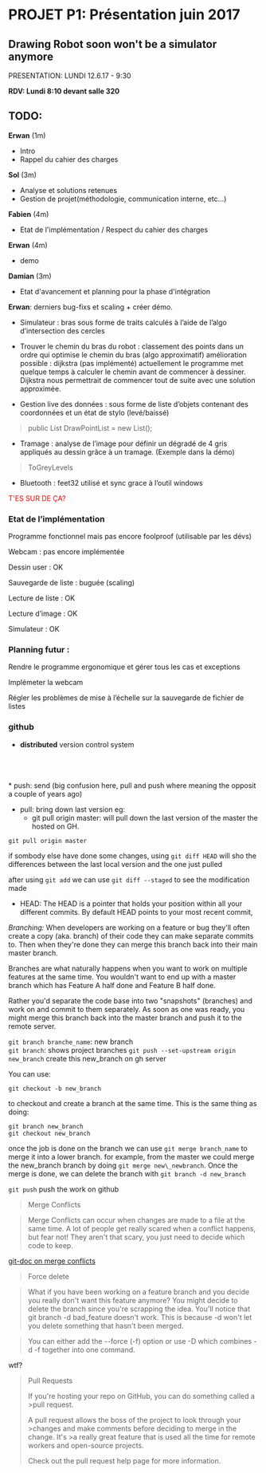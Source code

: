 # PROJET P1: Présentation juin 2017

## Drawing Robot soon won't be a simulator anymore


PRESENTATION: LUNDI 12.6.17 - 9:30

**RDV: Lundi 8:10 devant salle 320**

## TODO:


**Erwan** (1m)
* Intro
* Rappel du cahier des charges

**Sol** (3m)
* Analyse et solutions retenues
* Gestion de projet(méthodologie, communication interne, etc...)

**Fabien** (4m)
* Etat de l'implémentation / Respect du cahier des charges

**Erwan** (4m)
* demo

**Damian** (3m)
* Etat d'avancement et planning pour la phase d'intégration


**Erwan**: derniers bug-fixs et scaling + créer démo.




* Simulateur : bras sous forme de traits calculés à l’aide de l’algo d’intersection des cercles

* Trouver le chemin du bras du robot : classement des points dans un ordre qui optimise le chemin du bras (algo approximatif) amélioration possible : dijkstra (pas implémenté) actuellement le programme met quelque temps à calculer le chemin avant de commencer à dessiner. Dijkstra nous permettrait de commencer tout de suite avec une solution approximée.

* Gestion live des données : sous forme de liste d’objets contenant des coordonnées et un état de stylo (levé/baissé)

> public List<PixelPointF> DrawPointList = new List<PixelPointF>();





* Tramage : analyse de l’image pour définir un dégradé de 4 gris appliqués au dessin grâce à un tramage. (Exemple dans la démo)

> ToGreyLevels



* Bluetooth : feet32 utilisé et sync grace à l’outil windows

<span style="color:red"> T'ES SUR DE ÇA? </span>


### Etat de l’implémentation

Programme fonctionnel mais pas encore foolproof (utilisable par les dévs)

Webcam : pas encore implémentée

Dessin user : OK

Sauvegarde de liste : buguée (scaling)

Lecture de liste : OK

Lecture d’image : OK

Simulateur : OK

### Planning futur :

Rendre le programme ergonomique et gérer tous les cas et exceptions

Implémeter la webcam

Régler les problèmes de mise à l’échelle sur la sauvegarde de fichier de listes







### github

* **distributed** version control system
<br>
<br>
<br>
* push: send (big confusion here, pull and push where meaning the opposit a couple of years ago)

* pull: bring down last version eg:
    * git pull origin master: will pull down the last version of the master the hosted on GH.

`git pull origin master`

if sombody else have done some changes, using `git diff HEAD` will sho the differences between the last local version and the one just pulled

after using `git add` we can use `git diff --staged` to see the modification made

* HEAD: The HEAD is a pointer that holds your position within all your different commits. By default HEAD points to your most recent commit,


*Branching:*
When developers are working on a feature or bug they'll often create a copy (aka. branch) of their code they can make separate commits to. Then when they're done they can merge this branch back into their main master branch.

Branches are what naturally happens when you want to work on multiple features at the same time. You wouldn't want to end up with a master branch which has Feature A half done and Feature B half done.

Rather you'd separate the code base into two "snapshots" (branches) and work on and commit to them separately. As soon as one was ready, you might merge this branch back into the master branch and push it to the remote server.  

`git branch branche_name`: new branch  
`git branch`: shows project branches
`git push --set-upstream origin new_branch` create this new_branch on gh server



You can use:

`git checkout -b new_branch`

to checkout and create a branch at the same time. This is the same thing as doing:

`git branch new_branch`  
`git checkout new_branch`

once the job is done on the branch we can use `git merge branch_name` to merge it into a lower branch. for example, from the master we could merge the new_branch branch by doing `git merge new\_newbranch`. Once the merge is done, we can delete the branch with `git branch -d new_branch`

`git push` push the work on github

>Merge Conflicts

>Merge Conflicts can occur when changes are made to a file at the same time. A lot of people get really scared when a conflict happens, but fear not! They aren't that scary, you just need to decide which code to keep.

[git-doc on merge conflicts](https://git-scm.com/docs/git-merge#_how_conflicts_are_presented)

>Force delete

>What if you have been working on a feature branch and you decide you really don't want this feature anymore? You might decide to delete the branch since you're scrapping the idea. You'll notice that git branch -d bad_feature doesn't work. This is because -d won't let you delete something that hasn't been merged.

>You can either add the --force (-f) option or use -D which combines -d -f together into one command.




wtf?
>Pull Requests
>
>If you're hosting your repo on GitHub, you can do something called a >pull request.
>
>A pull request allows the boss of the project to look through your >changes and make comments before deciding to merge in the change. It's >a really great feature that is used all the time for remote workers and open-source projects.
>
>Check out the pull request help page for more information.




<!--
### Algorithmes utilisés

* bressenham  
    * [Algorithme de tracé de segment de Bresenham](https://fr.wikipedia.org/wiki/Algorithme_de_trac%C3%A9_de_segment_de_Bresenham)
* dijkstra
    > ok
* intersection des cercles 
    > ok
    * [dermine where two circles intersect](http://csharphelper.com/blog/2014/09/determine-where-two-circles-intersect-in-c/)
* sortbydistance:


sortByDistance
```c#
private List<PixelPointF> SortByDistance(List<PixelPointF> lst)
{
    List<PixelPointF> output = new List<PixelPointF>();
    output.Add(lst[NearestPoint(new PixelPointF(new PointF(0, 0), false), lst)]);
    lst.Remove(output[0]);
    int x = 0;
    for (int i = 0; i < lst.Count + x; i++)
    {
        output.Add(lst[NearestPoint(output[output.Count - 1], lst)]);
        lst.Remove(output[output.Count - 1]);
        x++;

        progressBarProcessing.Maximum = lst.Count() + x + 1;
        progressBarProcessing.Value = x;

        Application.DoEvents();
    }
    return output;
}
}
```

     
nearestPoint
```c#
private int NearestPoint(PixelPointF srcPt, List<PixelPointF> lookIn)
{
    KeyValuePair<double, int> smallestDistance = new KeyValuePair<double, int>();
    for (int i = 0; i < lookIn.Count; i++)
    {
        double distance = Math.Sqrt(Math.Pow(srcPt.Coordinates.X - lookIn[i].Coordinates.X, 2) + 
                            Math.Pow(srcPt.Coordinates.Y - lookIn[i].Coordinates.Y, 2));
        if (i == 0)
        {
            smallestDistance = new KeyValuePair<double, int>(distance, i);
        }
        else
        {
            if (distance < smallestDistance.Key)
            {
                smallestDistance = new KeyValuePair<double, int>(distance, i);
            }
        }
    }
    return smallestDistance.Value;
}
```



Circle intersection
```c#
private int FindCircleCircleIntersections(float cx0, float cy0, float radius0, float cx1, float cy1, float radius1, out PointF intersection1, out PointF intersection2)
{
    // Find the distance between the centers.
    float dx = cx0 - cx1;
    float dy = cy0 - cy1;
    double dist = Math.Sqrt(dx * dx + dy * dy);

    // See how many solutions there are.
    if (dist > radius0 + radius1)
    {
        // No solutions, the circles are too far apart.
        intersection1 = new PointF(float.NaN, float.NaN);
        intersection2 = new PointF(float.NaN, float.NaN);
        return 0;
    }
    else if (dist < Math.Abs(radius0 - radius1))
    {
        // No solutions, one circle contains the other.
        intersection1 = new PointF(float.NaN, float.NaN);
        intersection2 = new PointF(float.NaN, float.NaN);
        return 0;
    }
    else if ((dist == 0) && (radius0 == radius1))
    {
        // No solutions, the circles coincide.
        intersection1 = new PointF(float.NaN, float.NaN);
        intersection2 = new PointF(float.NaN, float.NaN);
        return 0;
    }
    else
    {
        // Find a and h.
        double a = (radius0 * radius0 - radius1 * radius1 + dist * dist) / (2 * dist);
        double h = Math.Sqrt(radius0 * radius0 - a * a);

        // Find P2.
        double cx2 = cx0 + a * (cx1 - cx0) / dist;
        double cy2 = cy0 + a * (cy1 - cy0) / dist;

        // Get the points P3.
        intersection1 = new PointF(
            (float)(cx2 + h * (cy1 - cy0) / dist),
            (float)(cy2 - h * (cx1 - cx0) / dist));
        intersection2 = new PointF(
            (float)(cx2 - h * (cy1 - cy0) / dist),
            (float)(cy2 + h * (cx1 - cx0) / dist));

        // See if we have 1 or 2 solutions.
        if (dist == radius0 + radius1) return 1;
        return 2;
    }
}
```-->